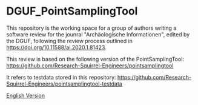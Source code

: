 # DGUF_PointSamplingTool

This repository is the working space for a group of authors writing a software review for the jounral "Archäologische Informationen", edited by the DGUF, following the review process outlined in https://doi.org/10.11588/ai.2020.1.81423.

This review is based on the following version of the PointSamplingTool: https://github.com/Research-Squirrel-Engineers/pointsamplingtool

It refers to testdata stored in this repository: https://github.com/Research-Squirrel-Engineers/pointsamplingtool-testdata

[English Version](https://research-squirrel-engineers.github.io/DGUF_PointSamplingTool/Draft.html)
